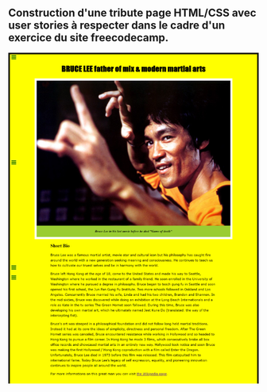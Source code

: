 ## Construction d'une tribute page HTML/CSS avec user stories à respecter dans le cadre d'un exercice du site freecodecamp.
![capture écran site](screenshot.png)

